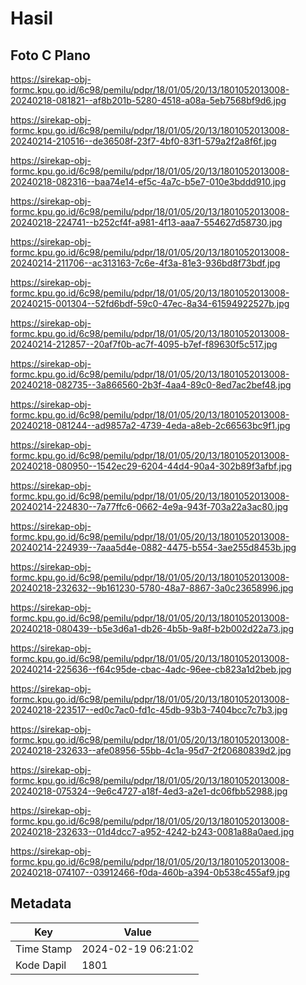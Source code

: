 # Hasil

## Foto C Plano

https://sirekap-obj-formc.kpu.go.id/6c98/pemilu/pdpr/18/01/05/20/13/1801052013008-20240218-081821--af8b201b-5280-4518-a08a-5eb7568bf9d6.jpg

https://sirekap-obj-formc.kpu.go.id/6c98/pemilu/pdpr/18/01/05/20/13/1801052013008-20240214-210516--de36508f-23f7-4bf0-83f1-579a2f2a8f6f.jpg

https://sirekap-obj-formc.kpu.go.id/6c98/pemilu/pdpr/18/01/05/20/13/1801052013008-20240218-082316--baa74e14-ef5c-4a7c-b5e7-010e3bddd910.jpg

https://sirekap-obj-formc.kpu.go.id/6c98/pemilu/pdpr/18/01/05/20/13/1801052013008-20240218-224741--b252cf4f-a981-4f13-aaa7-554627d58730.jpg

https://sirekap-obj-formc.kpu.go.id/6c98/pemilu/pdpr/18/01/05/20/13/1801052013008-20240214-211706--ac313163-7c6e-4f3a-81e3-936bd8f73bdf.jpg

https://sirekap-obj-formc.kpu.go.id/6c98/pemilu/pdpr/18/01/05/20/13/1801052013008-20240215-001304--52fd6bdf-59c0-47ec-8a34-61594922527b.jpg

https://sirekap-obj-formc.kpu.go.id/6c98/pemilu/pdpr/18/01/05/20/13/1801052013008-20240214-212857--20af7f0b-ac7f-4095-b7ef-f89630f5c517.jpg

https://sirekap-obj-formc.kpu.go.id/6c98/pemilu/pdpr/18/01/05/20/13/1801052013008-20240218-082735--3a866560-2b3f-4aa4-89c0-8ed7ac2bef48.jpg

https://sirekap-obj-formc.kpu.go.id/6c98/pemilu/pdpr/18/01/05/20/13/1801052013008-20240218-081244--ad9857a2-4739-4eda-a8eb-2c66563bc9f1.jpg

https://sirekap-obj-formc.kpu.go.id/6c98/pemilu/pdpr/18/01/05/20/13/1801052013008-20240218-080950--1542ec29-6204-44d4-90a4-302b89f3afbf.jpg

https://sirekap-obj-formc.kpu.go.id/6c98/pemilu/pdpr/18/01/05/20/13/1801052013008-20240214-224830--7a77ffc6-0662-4e9a-943f-703a22a3ac80.jpg

https://sirekap-obj-formc.kpu.go.id/6c98/pemilu/pdpr/18/01/05/20/13/1801052013008-20240214-224939--7aaa5d4e-0882-4475-b554-3ae255d8453b.jpg

https://sirekap-obj-formc.kpu.go.id/6c98/pemilu/pdpr/18/01/05/20/13/1801052013008-20240218-232632--9b161230-5780-48a7-8867-3a0c23658996.jpg

https://sirekap-obj-formc.kpu.go.id/6c98/pemilu/pdpr/18/01/05/20/13/1801052013008-20240218-080439--b5e3d6a1-db26-4b5b-9a8f-b2b002d22a73.jpg

https://sirekap-obj-formc.kpu.go.id/6c98/pemilu/pdpr/18/01/05/20/13/1801052013008-20240214-225636--f64c95de-cbac-4adc-96ee-cb823a1d2beb.jpg

https://sirekap-obj-formc.kpu.go.id/6c98/pemilu/pdpr/18/01/05/20/13/1801052013008-20240218-223517--ed0c7ac0-fd1c-45db-93b3-7404bcc7c7b3.jpg

https://sirekap-obj-formc.kpu.go.id/6c98/pemilu/pdpr/18/01/05/20/13/1801052013008-20240218-232633--afe08956-55bb-4c1a-95d7-2f20680839d2.jpg

https://sirekap-obj-formc.kpu.go.id/6c98/pemilu/pdpr/18/01/05/20/13/1801052013008-20240218-075324--9e6c4727-a18f-4ed3-a2e1-dc06fbb52988.jpg

https://sirekap-obj-formc.kpu.go.id/6c98/pemilu/pdpr/18/01/05/20/13/1801052013008-20240218-232633--01d4dcc7-a952-4242-b243-0081a88a0aed.jpg

https://sirekap-obj-formc.kpu.go.id/6c98/pemilu/pdpr/18/01/05/20/13/1801052013008-20240218-074107--03912466-f0da-460b-a394-0b538c455af9.jpg


## Metadata

| Key        | Value               |
| ---------- | ------------------- |
| Time Stamp | 2024-02-19 06:21:02 |
| Kode Dapil | 1801                |



